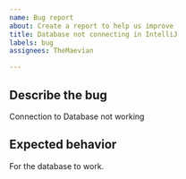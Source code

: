 ```yaml
---
name: Bug report
about: Create a report to help us improve
title: Database not connecting in IntelliJ
labels: bug
assignees: TheMaevian

---
```


**Describe the bug**
---
Connection to Database not working

**Expected behavior**
---
For the database to work.
